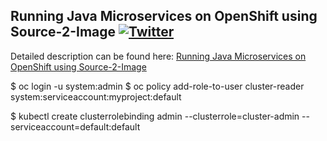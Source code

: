 ## Running Java Microservices on OpenShift using Source-2-Image  [![Twitter](https://img.shields.io/twitter/follow/piotr_minkowski.svg?style=social&logo=twitter&label=Follow%20Me)](https://twitter.com/piotr_minkowski)

Detailed description can be found here: [Running Java Microservices on OpenShift using Source-2-Image](https://piotrminkowski.wordpress.com/2019/01/08/running-java-microservices-on-openshift-using-source-2-image/) 

$ oc login -u system:admin
$ oc policy add-role-to-user cluster-reader system:serviceaccount:myproject:default

$ kubectl create clusterrolebinding admin --clusterrole=cluster-admin --serviceaccount=default:default
